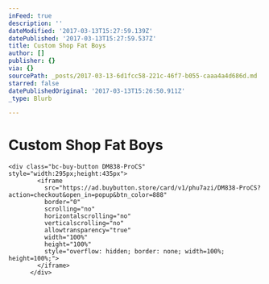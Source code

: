 ```yaml
---
inFeed: true
description: ''
dateModified: '2017-03-13T15:27:59.139Z'
datePublished: '2017-03-13T15:27:59.537Z'
title: Custom Shop Fat Boys
author: []
publisher: {}
via: {}
sourcePath: _posts/2017-03-13-6d1fcc58-221c-46f7-b055-caaa4a4d686d.md
starred: false
datePublishedOriginal: '2017-03-13T15:26:50.911Z'
_type: Blurb

---
```

# Custom Shop Fat Boys

    <div class="bc-buy-button DM838-ProCS" style="width:295px;height:435px">
            <iframe
              src="https://ad.buybutton.store/card/v1/phu7azi/DM838-ProCS?action=checkout&open_in=popup&btn_color=888"
              border="0"
              scrolling="no"
              horizontalscrolling="no"
              verticalscrolling="no"
              allowtransparency="true"
              width="100%"
              height="100%"
              style="overflow: hidden; border: none; width=100%; height=100%;">
            </iframe>
          </div>
